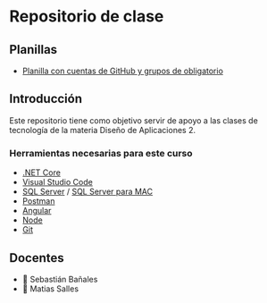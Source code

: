 # Repositorio de clase

## Planillas

- [Planilla con cuentas de GitHub y grupos de obligatorio](https://docs.google.com/spreadsheets/d/1bLGm9OaKtU-h75YThEI3SMGPkhzEKzBQqGd4hjxmsp0/edit?usp=sharing)


## Introducción

Este repositorio tiene como objetivo servir de apoyo a las clases de tecnología de la materia Diseño de Aplicaciones 2.


### Herramientas necesarias para este curso

- [.NET Core](https://dotnet.microsoft.com/download)
- [Visual Studio Code](https://code.visualstudio.com/)
- [SQL Server](https://www.microsoft.com/es-es/sql-server/sql-server-downloads) / [SQL Server para MAC](https://docs.microsoft.com/en-us/sql/linux/quickstart-install-connect-docker?view=sql-server-ver15&pivots=cs1-bash)
- [Postman](https://www.postman.com/)
- [Angular](https://angular.io/)
- [Node](https://nodejs.org/es/)
- [Git](https://git-scm.com/)

## Docentes

- :space_invader: Sebastián Bañales
- :space_invader: Matias Salles
